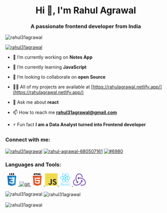 <h1 align="center">Hi 👋, I'm Rahul Agrawal</h1>
<h3 align="center">A passionate frontend developer from India</h3>

<p align="left"> <img src="https://komarev.com/ghpvc/?username=rahul31agrawal&label=Profile%20views&color=0e75b6&style=flat" alt="rahul31agrawal" /> </p>

<p align="left"> <a href="https://twitter.com/rahul31agrawal" target="blank"><img src="https://img.shields.io/twitter/follow/rahul31agrawal?logo=twitter&style=for-the-badge" alt="rahul31agrawal" /></a> </p>

- 🔭 I’m currently working on **Notes App**

- 🌱 I’m currently learning **JavaScript**

- 👯 I’m looking to collaborate on **open Source**

- 👨‍💻 All of my projects are available at [https://rahulagrawal.netlify.app/](https://rahulagrawal.netlify.app/)

- 💬 Ask me about **react**

- 📫 How to reach me **rahul31agrawal@gmail.com**

- ⚡ Fun fact **I am a Data Analyst turned into Frontend developer**

<h3 align="left">Connect with me:</h3>
<p align="left">
<a href="https://twitter.com/rahul31agrawal" target="blank"><img align="center" src="https://raw.githubusercontent.com/rahuldkjain/github-profile-readme-generator/master/src/images/icons/Social/twitter.svg" alt="rahul31agrawal" height="30" width="40" /></a>
<a href="https://linkedin.com/in/rahul-agrawal-680507161" target="blank"><img align="center" src="https://raw.githubusercontent.com/rahuldkjain/github-profile-readme-generator/master/src/images/icons/Social/linked-in-alt.svg" alt="rahul-agrawal-680507161" height="30" width="40" /></a>
<a href="https://discord.gg/#6980" target="blank"><img align="center" src="https://raw.githubusercontent.com/rahuldkjain/github-profile-readme-generator/master/src/images/icons/Social/discord.svg" alt="#6980" height="30" width="40" /></a>
</p>

<h3 align="left">Languages and Tools:</h3>
<p align="left"> <a href="https://www.w3schools.com/css/" target="_blank" rel="noreferrer"> <img src="https://raw.githubusercontent.com/devicons/devicon/master/icons/css3/css3-original-wordmark.svg" alt="css3" width="40" height="40"/> </a> <a href="https://git-scm.com/" target="_blank" rel="noreferrer"> <img src="https://www.vectorlogo.zone/logos/git-scm/git-scm-icon.svg" alt="git" width="40" height="40"/> </a> <a href="https://www.w3.org/html/" target="_blank" rel="noreferrer"> <img src="https://raw.githubusercontent.com/devicons/devicon/master/icons/html5/html5-original-wordmark.svg" alt="html5" width="40" height="40"/> </a> <a href="https://developer.mozilla.org/en-US/docs/Web/JavaScript" target="_blank" rel="noreferrer"> <img src="https://raw.githubusercontent.com/devicons/devicon/master/icons/javascript/javascript-original.svg" alt="javascript" width="40" height="40"/> </a> <a href="https://reactjs.org/" target="_blank" rel="noreferrer"> <img src="https://raw.githubusercontent.com/devicons/devicon/master/icons/react/react-original-wordmark.svg" alt="react" width="40" height="40"/> </a> <a href="https://redux.js.org" target="_blank" rel="noreferrer"> <img src="https://raw.githubusercontent.com/devicons/devicon/master/icons/redux/redux-original.svg" alt="redux" width="40" height="40"/> </a> </p>

<p><img align="left" src="https://github-readme-stats.vercel.app/api/top-langs?username=rahul31agrawal&show_icons=true&locale=en&layout=compact" alt="rahul31agrawal" /></p>

<p>&nbsp;<img align="center" src="https://github-readme-stats.vercel.app/api?username=rahul31agrawal&show_icons=true&locale=en" alt="rahul31agrawal" /></p>

<p><img align="center" src="https://github-readme-streak-stats.herokuapp.com/?user=rahul31agrawal&" alt="rahul31agrawal" /></p>
